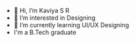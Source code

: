 - 👋 Hi, I’m Kaviya S R
- 👀 I’m interested in Designing
- 🌱 I’m currently learning UI/UX Designing
- I'm a B.Tech graduate

<!---
KaviyaSR02/KaviyaSR02 is a ✨ special ✨ repository because its `README.md` (this file) appears on your GitHub profile.
You can click the Preview link to take a look at your changes.
--->
